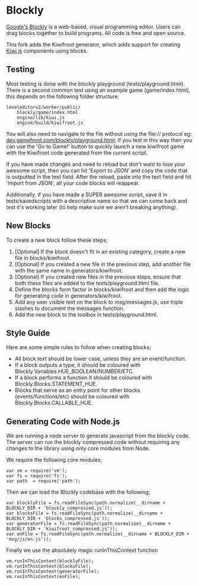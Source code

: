 # Blockly

[Google's Blockly](https://developers.google.com/blockly/) is a web-based, 
visual programming editor.  Users can drag blocks together to build 
programs. All code is free and open source.

This fork adds the Kiwifroot generator, which adds support for creating 
[Kiwi.js](http://www.kiwijs.org/) components using blocks.

## Testing

Most testing is done with the blockly playground (tests/playground.html). There is a second
common test using an example game (game/index.html), this depends on the following folder structure;

    leveleditorv2/worker/public/
        blockly/game/index.html
        engine/lib/kiwi.js
        engine/build/kiwifroot.js

You will also need to navigate to the file without using the file:// protocol eg: 
[dev.gamefroot.com/blockly/playground.html](http://dev.gamefroot.com:8081/blockly/playground.html); If 
you test in this way then you can use the 'Go to Game!' button to quickly launch a new kiwifroot game
with the Kiwifroot code generated from the current script.

If you have made changes and need to reload but don't want to lose your awesome script, then
you can hit 'Export to JSON' and copy the code that is outputted in the text field. After the
reload, paste into the text field and hit 'Import from JSON', all your code blocks will reappear.

Additionally, if you have made a SUPER awesome script, save it in tests/savedscripts with a descriptive
name so that we can come back and test it's working later (to help make sure we aren't breaking anything).

## New Blocks

To create a new block follow these steps;

1. [Optional] If the block doesn't fit in an existing category, create a new file in blocks/kiwifroot.
2. [Optional] If you created a new file in the previous step, add another file with the same name in
generators/kiwifroot. 
3. [Optional] If you created new files in the previous steps, ensure that both these files are added to
the tests/playground.html file.
4. Define the blocks form factor in blocks/kiwifroot and then add the logic for generating code in generators/kiwifroot.
5. Add any user visible text on the block to msg/messages.js, use triple slashes to document the 
messages function.
6. Add the new block to the toolbox in tests/playground.html.

## Style Guide

Here are some simple rules to follow when creating blocks;

- All block text should be lower case, unless they are an event/function.
- If a block outputs a type, it should be coloured with Blockly.Variables.HUE_BOOLEAN/NUMBER/ETC.
- If a block performs a function it should be coloured with Blockly.Blocks.STATEMENT_HUE.
- Blocks that serve as an entry point for other blocks (events/functions/etc) should be coloured with Blockly.Blocks.CALLABLE_HUE.

## Generating Code with Node.js

We are running a node server to generate javascript from the blockly code. The server
can run the blockly compressed code without requiring any changes to the library using
only core modules from Node.

We require the following core modules;

    var vm = require('vm');
    var fs = require('fs');
    var path  = require('path');

Then we can load the Blockly codebase with the following;

    var blocklyFile = fs.readFileSync(path.normalize(__dirname + BLOCKLY_DIR + 'blockly_compressed.js'));
    var blocksFile = fs.readFileSync(path.normalize(__dirname + BLOCKLY_DIR + 'blocks_compressed.js'));
    var generatorFile = fs.readFileSync(path.normalize(__dirname + BLOCKLY_DIR + 'kiwifroot_compressed.js'));
    var enFile = fs.readFileSync(path.normalize(__dirname + BLOCKLY_DIR + 'msg/js/en.js'));

Finally we use the absolutely magic runInThisContext function

    vm.runInThisContext(blocklyFile);
    vm.runInThisContext(blocksFile);
    vm.runInThisContext(generatorFile);
    vm.runInThisContext(enFile);


